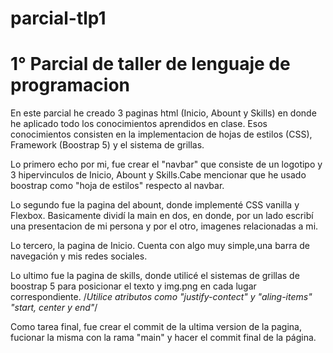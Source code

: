 # parcial-tlp1

# 1° Parcial de taller de lenguaje de programacion

  En este parcial he creado 3 paginas html (Inicio, Abount y Skills) en donde he aplicado todo los conocimientos aprendidos en clase. Esos conocimientos consisten en la
 implementacion de hojas de estilos (CSS), Framework (Boostrap 5) y el sistema de grillas.
 
 Lo primero echo por mi, fue crear el "navbar" que consiste de un logotipo y 3 hipervinculos de Inicio, Abount y Skills.Cabe mencionar que he usado boostrap como "hoja de
 estilos" respecto al navbar. 
 
 Lo segundo fue la pagina del abount, donde implementé CSS vanilla y Flexbox. Basicamente dividí la main en dos, en donde, por un lado escribí una presentacion de mi persona
 y por el otro, imagenes relacionadas a mi.
 
 Lo tercero, la pagina de Inicio. Cuenta con algo muy simple,una barra de navegación y mis redes sociales.
 
 Lo ultimo fue la pagina de skills, donde utilicé el sistemas de grillas de boostrap 5 para posicionar el texto y img.png en cada lugar correspondiente. /*Utilice atributos como "justify-contect" y "aling-items" "start, center y end"*/
 
 

Como tarea final, fue crear el commit de la ultima version de la pagina, fucionar la misma con la rama "main" y hacer el commit final de la página.
 
 
 
